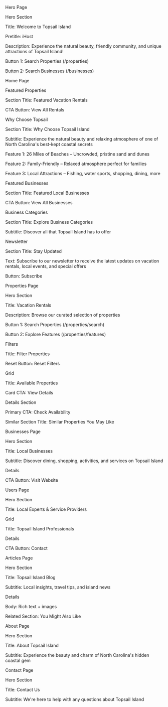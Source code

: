 Hero Page

Hero Section

Title: Welcome to Topsail Island

Pretitle: iHost

Description: Experience the natural beauty, friendly community, and unique attractions of Topsail Island!

Button 1: Search Properties (/properties)

Button 2: Search Businesses (/businesses)

Home Page

Featured Properties

Section Title: Featured Vacation Rentals

CTA Button: View All Rentals

Why Choose Topsail

Section Title: Why Choose Topsail Island

Subtitle: Experience the natural beauty and relaxing atmosphere of one of North Carolina's best-kept coastal secrets

Feature 1: 26 Miles of Beaches – Uncrowded, pristine sand and dunes

Feature 2: Family-Friendly – Relaxed atmosphere perfect for families

Feature 3: Local Attractions – Fishing, water sports, shopping, dining, more

Featured Businesses

Section Title: Featured Local Businesses

CTA Button: View All Businesses

Business Categories

Section Title: Explore Business Categories

Subtitle: Discover all that Topsail Island has to offer

Newsletter

Section Title: Stay Updated

Text: Subscribe to our newsletter to receive the latest updates on vacation rentals, local events, and special offers

Button: Subscribe





Properties Page

Hero Section

Title: Vacation Rentals

Description: Browse our curated selection of properties

Button 1: Search Properties (/properties/search)

Button 2: Explore Features (/properties/features)

Filters

Title: Filter Properties

Reset Button: Reset Filters

Grid

Title: Available Properties

Card CTA: View Details

Details Section

Primary CTA: Check Availability

Similar Section Title: Similar Properties You May Like







Businesses Page

Hero Section

Title: Local Businesses

Subtitle: Discover dining, shopping, activities, and services on Topsail Island

Details

CTA Button: Visit Website

Users Page

Hero Section

Title: Local Experts & Service Providers

Grid

Title: Topsail Island Professionals

Details

CTA Button: Contact






Articles Page

Hero Section

Title: Topsail Island Blog

Subtitle: Local insights, travel tips, and island news

Details

Body: Rich text + images

Related Section: You Might Also Like







About Page

Hero Section

Title: About Topsail Island

Subtitle: Experience the beauty and charm of North Carolina's hidden coastal gem






Contact Page

Hero Section

Title: Contact Us

Subtitle: We're here to help with any questions about Topsail Island

